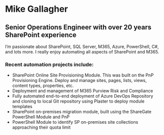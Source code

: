 # Mike Gallagher
## Senior Operations Engineer with over 20 years SharePoint experience

I’m passionate about SharePoint, SQL Server, M365, Azure, PowerShell, C#, and lots more. I really enjoy automating all aspects of SharePoint and M365.

### Recent automation projects include:

- SharePoint Online Site Provisioning Module. This was built on the PnP Provisioning Engine. Deploy and manage sites, pages, lists, views, content types, properties, etc. 
- Deployment and management of M365 Purview Risk and Compliance 
- Fully automated end-to-end deployment of Azure DevOps Repository and cloning to local Git repository using Plaster to deploy module templates
- SharePoint on-premises migration module, built using the ShareGate PowerShell Module and PnP
- PowerShell Module to identify SP on-premises site collections approaching their quota limit
